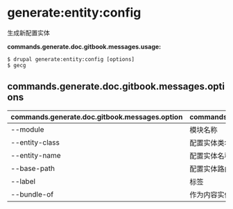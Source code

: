# generate:entity:config
生成新配置实体

**commands.generate.doc.gitbook.messages.usage:**
```
$ drupal generate:entity:config [options]
$ gecg  
```

## commands.generate.doc.gitbook.messages.options
commands.generate.doc.gitbook.messages.option | commands.generate.doc.gitbook.messages.details
-------|-------------
--module | 模块名称
--entity-class | 配置实体类名
--entity-name | 配置实体名称
--base-path | 配置实体路由的基路径
--label | 标签
--bundle-of | 作为内容实体(s) 的 Bundle
